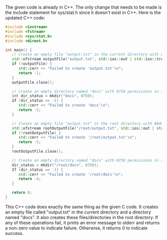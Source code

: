 The given code is already in C++. The only change that needs to be made is the include statement for sys/stat.h since it doesn't exist in C++. Here is the updated C++ code:

```cpp
#include <iostream>
#include <fstream>
#include <sys/stat.h>
#include <dirent.h>

int main() { 
   // Create an empty file "output.txt" in the current directory with 0640 permissions
   std::ofstream outputFile("output.txt", std::ios::out | std::ios::trunc);
   if (!outputFile) {
      std::cerr << "Failed to create 'output.txt'\n";
      return -1;
   }
   outputFile.close();

   // Create an empty directory named "docs" with 0750 permissions in the current directory
   int dir_status = mkdir("docs", 0750);
   if (dir_status == -1) {
      std::cerr << "Failed to create 'docs'\n";
      return -2;
   }

   // Create an empty file "output.txt" in the root directory with 0640 permissions
   std::ofstream rootOutputFile("/root/output.txt", std::ios::out | std::ios::trunc);
   if (!rootOutputFile) {
      std::cerr << "Failed to create '/root/output.txt'\n";
      return -3;
   }
   rootOutputFile.close();

   // Create an empty directory named "docs" with 0750 permissions in the root directory
   dir_status = mkdir("/root/docs", 0750);
   If (dir_status == -1) {
      std::cerr << "Failed to create '/root/docs'\n";
      return -4;
   }

   return 0;
}
```

This C++ code does exactly the same thing as the given C code. It creates an empty file called "output.txt" in the current directory and a directory named "docs". It also creates these files/directories in the root directory. If any of these operations fail, it prints an error message to stderr and returns a non-zero value to indicate failure. Otherwise, it returns 0 to indicate success.
